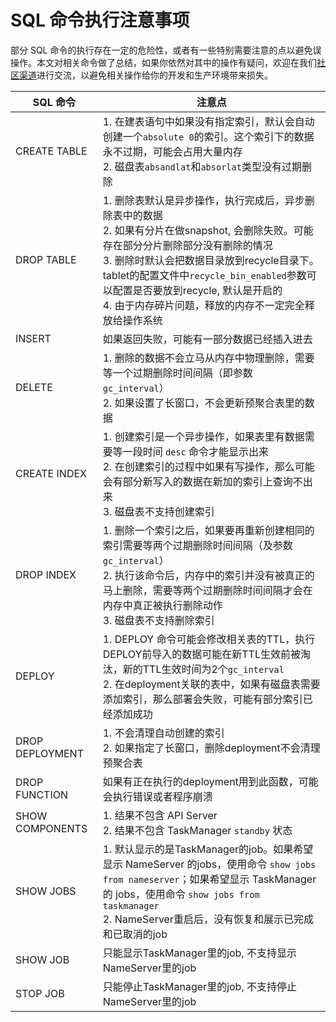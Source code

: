 # SQL 命令执行注意事项

部分 SQL 命令的执行存在一定的危险性，或者有一些特别需要注意的点以避免误操作。本文对相关命令做了总结，如果你依然对其中的操作有疑问，欢迎在我们[社区渠道](https://github.com/4paradigm/OpenMLDB#11-community)进行交流，以避免相关操作给你的开发和生产环境带来损失。

|  SQL 命令      |       注意点                                   |
| ------------- | --------------------------------------------- |
| CREATE TABLE  | 1. 在建表语句中如果没有指定索引，默认会自动创建一个`absolute 0`的索引。这个索引下的数据永不过期，可能会占用大量内存 <br> 2. 磁盘表`absandlat`和`absorlat`类型没有过期删除
| DROP TABLE    | 1. 删除表默认是异步操作，执行完成后，异步删除表中的数据 <br> 2. 如果有分片在做snapshot, 会删除失败。可能存在部分分片删除部分没有删除的情况 <br> 3. 删除时默认会把数据目录放到recycle目录下。tablet的配置文件中`recycle_bin_enabled`参数可以配置是否要放到recycle, 默认是开启的 <br> 4. 由于内存碎片问题，释放的内存不一定完全释放给操作系统
| INSERT        | 如果返回失败，可能有一部分数据已经插入进去
| DELETE        | 1. 删除的数据不会立马从内存中物理删除，需要等一个过期删除时间间隔（即参数 `gc_interval`） <br> 2. 如果设置了长窗口，不会更新预聚合表里的数据
| CREATE INDEX  | 1. 创建索引是一个异步操作，如果表里有数据需要等一段时间 `desc` 命令才能显示出来 <br> 2. 在创建索引的过程中如果有写操作，那么可能会有部分新写入的数据在新加的索引上查询不出来 <br> 3. 磁盘表不支持创建索引
| DROP INDEX    | 1. 删除一个索引之后，如果要再重新创建相同的索引需要等两个过期删除时间间隔（及参数 `gc_interval`） <br> 2. 执行该命令后，内存中的索引并没有被真正的马上删除，需要等两个过期删除时间间隔才会在内存中真正被执行删除动作 <br> 3. 磁盘表不支持删除索引
| DEPLOY        | 1. DEPLOY 命令可能会修改相关表的TTL，执行DEPLOY前导入的数据可能在新TTL生效前被淘汰，新的TTL生效时间为2个`gc_interval` <br> 2. 在deployment关联的表中，如果有磁盘表需要添加索引，那么部署会失败，可能有部分索引已经添加成功
| DROP DEPLOYMENT | 1. 不会清理自动创建的索引 <br> 2. 如果指定了长窗口，删除deployment不会清理预聚合表
| DROP FUNCTION | 如果有正在执行的deployment用到此函数，可能会执行错误或者程序崩溃
| SHOW COMPONENTS | 1. 结果不包含 API Server <br> 2. 结果不包含 TaskManager `standby` 状态
| SHOW JOBS     | 1. 默认显示的是TaskManager的job。如果希望显示 NameServer 的jobs，使用命令 `show jobs from nameserver`；如果希望显示 TaskManager 的 jobs，使用命令 `show jobs from taskmanager` <br> 2. NameServer重启后，没有恢复和展示已完成和已取消的job
| SHOW JOB      | 只能显示TaskManager里的job, 不支持显示NameServer里的job
| STOP JOB      | 只能停止TaskManager里的job, 不支持停止NameServer里的job
